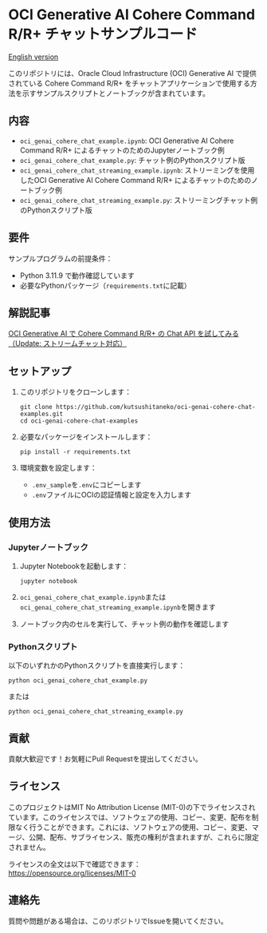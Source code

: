 # OCI Generative AI Cohere Command R/R+ チャットサンプルコード

[English version](https://github.com/kutsushitaneko/oci_genai_examples/blob/main/README.md)

このリポジトリには、Oracle Cloud Infrastructure (OCI) Generative AI で提供されている Cohere Command R/R+ をチャットアプリケーションで使用する方法を示すサンプルスクリプトとノートブックが含まれています。

## 内容

- `oci_genai_cohere_chat_example.ipynb`: OCI Generative AI Cohere Command R/R+ によるチャットのためのJupyterノートブック例
- `oci_genai_cohere_chat_example.py`: チャット例のPythonスクリプト版
- `oci_genai_cohere_chat_streaming_example.ipynb`: ストリーミングを使用したOCI Generative AI Cohere Command R/R+ によるチャットのためのノートブック例
- `oci_genai_cohere_chat_streaming_example.py`: ストリーミングチャット例のPythonスクリプト版

## 要件

サンプルプログラムの前提条件：

- Python 3.11.9 で動作確認しています
- 必要なPythonパッケージ（`requirements.txt`に記載）

## 解説記事
[OCI Generative AI で Cohere Command R/R+ の Chat API を試してみる（Update: ストリームチャット対応）](https://qiita.com/yuji-arakawa/items/597c4bd9f3d5b4212b51)

## セットアップ

1. このリポジトリをクローンします：
   ```
   git clone https://github.com/kutsushitaneko/oci-genai-cohere-chat-examples.git
   cd oci-genai-cohere-chat-examples
   ```

2. 必要なパッケージをインストールします：
   ```
   pip install -r requirements.txt
   ```

3. 環境変数を設定します：
   - `.env_sample`を`.env`にコピーします
   - `.env`ファイルにOCIの認証情報と設定を入力します

## 使用方法

### Jupyterノートブック

1. Jupyter Notebookを起動します：
   ```
   jupyter notebook
   ```

2. `oci_genai_cohere_chat_example.ipynb`または`oci_genai_cohere_chat_streaming_example.ipynb`を開きます

3. ノートブック内のセルを実行して、チャット例の動作を確認します

### Pythonスクリプト

以下のいずれかのPythonスクリプトを直接実行します：

```
python oci_genai_cohere_chat_example.py
```

または

```
python oci_genai_cohere_chat_streaming_example.py
```

## 貢献

貢献大歓迎です！お気軽にPull Requestを提出してください。

## ライセンス

このプロジェクトはMIT No Attribution License (MIT-0)の下でライセンスされています。このライセンスでは、ソフトウェアの使用、コピー、変更、配布を制限なく行うことができます。これには、ソフトウェアの使用、コピー、変更、マージ、公開、配布、サブライセンス、販売の権利が含まれますが、これらに限定されません。

ライセンスの全文は以下で確認できます：https://opensource.org/licenses/MIT-0

## 連絡先

質問や問題がある場合は、このリポジトリでIssueを開いてください。

